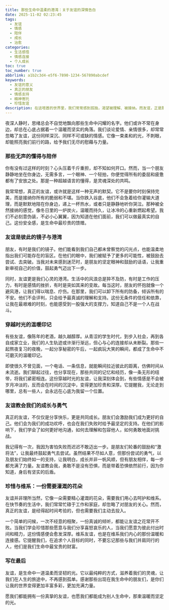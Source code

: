 ```yaml
---
title: 那些生命中温柔的港湾：关于友谊的深情告白
date: 2025-11-02 02:23:45
tags:
  - 友谊
  - 情感
  - 陪伴
  - 成长
  - 治愈
categories:
  - 生活感悟
  - 情感连接
  - 个人成长
toc: true
toc_number: true
abbrlink: a1b2c3d4-e5f6-7890-1234-567890abcdef
keywords:
  - 友谊的意义
  - 真正的朋友
  - 情感支持
  - 精神寄托
  - 珍惜友谊
description: 在这喧嚣的世界里，我们常常感到孤独，渴望被理解、被接纳。而友谊，正是那束穿透迷雾的光，是生命中不可或缺的温柔港湾。它不是轰轰烈烈的爱情，也不是血浓于水的亲情，却以一种独特而深沉的方式，滋养着我们的灵魂，让我们在跌跌撞撞中，依然能感受到被爱与被支持的力量。今天，我想和你聊聊那些关于友谊的真挚感悟，那些无声的懂得与陪伴，如何让我们的生命变得更加丰盈而有温度。
---
```


夜深人静时，思绪总会不自觉地飘向那些生命中闪耀的名字。他们或许不常在身边，却总在心底占据着一个温暖而坚实的角落。我们谈论爱情、亲情很多，却常常忽略了友谊，这份同样深沉、同样不可或缺的情感。它像一束柔和的光，不刺眼，却能照亮我们前行的路，给予我们无尽的慰藉与力量。

### 那些无声的懂得与陪伴

你有没有过这样的时刻？心头压着千斤重担，却不知如何开口。然而，当一个朋友静静地坐在你身边，无需多言，一个眼神、一个轻拍，你便觉得所有的委屈和疲惫都有了安放之处。那是一种超越语言的懂得，是灵魂深处的共鸣。

我常常想，真正的友谊，或许就是这样一种无声的默契。它不是要你时刻保持完美，而是接纳你所有的脆弱和不堪。当你跌入谷底，他们不会急着给你灌输大道理，而是默默地陪在你身边，递上一杯热水，或者只是静静地听你哭泣。那种被全然接纳的感觉，像冬日里的一炉炭火，温暖而持久，让冰冷的心重新燃起希望。我们不必刻意伪装，不必小心翼翼，因为知道在他们面前，我们可以做最真实的自己。这份安全感，是生命中最珍贵的馈赠。

### 友谊是彼此的镜子与港湾

朋友，有时是我们的镜子。他们能看到我们自己都未曾察觉的闪光点，也能温柔地指出我们可能存在的盲区。在他们的眼中，我们被赋予了更多的可能性，被鼓励去尝试、去突破。当我对未来感到迷茫时，是朋友的坚定眼神和鼓励的话语，让我重新审视自己的价值，鼓起勇气迈出下一步。

同时，友谊更是我们心灵的港湾。生活中的风浪总是猝不及防，有时是工作的压力，有时是感情的挫折，有时是突如其来的变故。每当这时，朋友的怀抱就像一个避风港，让我们得以喘息、疗伤。在那里，我们可以卸下所有的防备，倾诉所有的不安。他们不会评判，只会给予最真诚的理解和支持。这份无条件的信任和依靠，让我在最艰难的时刻，也能感受到一股强大的支撑力，知道自己不是一个人在战斗。

### 穿越时光的温暖印记

有些友谊，像陈年的老酒，越久越醇厚。从青涩的学生时代，到步入社会，再到各自成家立业，我们的人生轨迹或许渐行渐远，但心与心的连接却从未断裂。那些一起熬夜复习的夜晚，一起分享秘密的午后，一起疯玩大笑的瞬间，都成了生命中不可磨灭的温暖印记。

即使很久不曾见面，一个电话、一条信息，就能瞬间拉近彼此的距离，仿佛时间从未流逝。我们聊起过往，也分享现在，那些共同的记忆和经历，像一条无形的纽带，将我们紧密相连。这份穿越时光的友谊，让我深刻体会到，有些情感是不会被岁月冲淡的，反而会在时间的沉淀中，变得更加珍贵和深厚。它提醒我，无论走到哪里，总有一些人，会永远在心底为我留一个位置。

### 友谊教会我们的成长与勇气

真正的友谊，不仅仅是分享快乐，更是共同成长。朋友们会激励我们成为更好的自己。他们会为我们的成功欢呼，也会在我们失败时给予最坚定的支持。在他们的影响下，我们学会了如何更好地沟通，如何去理解和包容他人，如何勇敢地面对挑战。

我记得有一次，我因为害怕失败而迟迟不敢迈出一步。是朋友们轮番的鼓励和“激将法”，让我最终鼓起勇气去尝试。虽然结果不尽如人意，但那份尝试的勇气，以及朋友们始终如一的支持，让我明白，成长并非一帆风顺，但有朋友相伴，每一步都充满了力量。友谊教会我，勇敢不是没有恐惧，而是带着恐惧依然前行，因为你知道，身后有坚实的后盾。

### 珍惜与维系：一份需要灌溉的花朵

友谊并非理所当然，它像一朵需要精心灌溉的花朵，需要我们用心去呵护和维系。在快节奏的生活中，我们常常忙碌于工作和家庭，却忽略了对朋友的关心。然而，真正的友谊，是经得起时间考验的，但也需要我们主动去投入。

一个简单的问候，一次不经意的相聚，一份真诚的倾听，都能让友谊之花常开不败。当我们学会珍惜那些愿意与我们分享喜怒哀乐的人，当我们愿意为彼此付出时间和精力，这份情感便会愈发深厚。维系友谊，也是在维系我们内心的那份温暖和连接感。它提醒我们，在追求个人目标的同时，不要忘记那些与我们并肩同行的人，他们是我们生命中最宝贵的财富。

### 写在最后

友谊，是生命中一道温柔而坚韧的光。它以最纯粹的方式，滋养着我们的灵魂，让我们在人生的旅途中，不再感到孤单。感谢那些出现在我生命中的朋友们，是你们让我的世界变得更加丰富多彩，更加充满力量。

愿我们都能拥有一份真挚的友谊，也愿我们都能成为别人生命中，那束温暖而坚定的光。